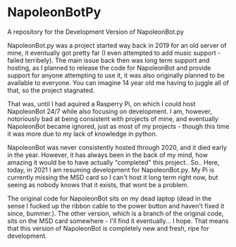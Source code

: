# NapoleonBotPy
A repository for the Development Version of NapoleonBot.py

NapoleonBot.py was a project started way back in 2019 for an old server of mine, it eventually got pretty far (I even attempted to add music support - failed terribely).
The main issue back then was long term support and hosting, as I planned to release the code for NapoleonBot and provide support for anyone attempting to use it,
it was also originally planned to be available to everyone. You can imagine 14 year old me having to juggle all of that, so the project stagnated.

That was, until I had aquired a Rasperry Pi, on which I could host NapoleonBot 24/7 while also focusing on development.
I am, however, notoriously bad at being consistent with projects of mine, and eventually NapoleonBot became ignored, just as most of my projects - though this time it was more due
to my lack of knowledge in python.

NapoleonBot was never consistently hosted through 2020, and it died early in the year.
However, it has always been in the back of my mind, how amazing it would be to have actually "completed" this project..
So.. Here, today, in 2021 I am resuming development for NapoleonBot.py. My Pi is currently missing the MSD card so I can't host it long term right now, but seeing as nobody knows
that it exists, that wont be a problem.

The original code for NapoleonBot sits on my dead laptop (dead in the sense I fucked up the ribbon cable to the power button and haven't fixed it since, bummer.).
The other version, which is a branch of the original code, sits on the MSD card somewhere - I'll find it eventually... I hope.
That means that this version of NapoleonBot is completely new and fresh, ripe for development.
